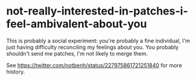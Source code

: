 not-really-interested-in-patches-i-feel-ambivalent-about-you
============================================================

This is probably a social experiment: you're probably a fine individual, I'm just having difficulty reconciling my
feelings about you. You probably shouldn't send me patches, I'm not likely to merge them.

See https://twitter.com/notbenh/status/227975861721251840 for more history.